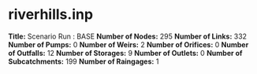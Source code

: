# riverhills.inp
**Title:** Scenario Run :  BASE
**Number of Nodes:** 295
**Number of Links:** 332
**Number of Pumps:** 0
**Number of Weirs:** 2
**Number of Orifices:** 0
**Number of Outfalls:** 12
**Number of Storages:** 9
**Number of Outlets:** 0
**Number of Subcatchments:** 199
**Number of Raingages:** 1
